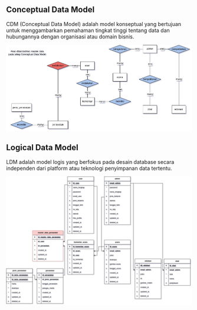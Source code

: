 ## Conceptual Data Model

CDM (Conceptual Data Model) adalah model konseptual yang bertujuan untuk menggambarkan pemahaman tingkat tinggi tentang data dan hubungannya dengan organisasi atau domain bisnis.

![CDM Picture](/docs/architecture/Conceptual-Data-Model.png)

## Logical Data Model

LDM adalah model logis yang berfokus pada desain database secara independen dari platform atau teknologi penyimpanan data tertentu.

![LDM Picture](/docs/architecture/Logical-Data-Model.png)
